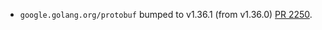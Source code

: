 * `google.golang.org/protobuf` bumped to v1.36.1 (from v1.36.0) [PR 2250](https://github.com/provenance-io/provenance/pull/2250).
